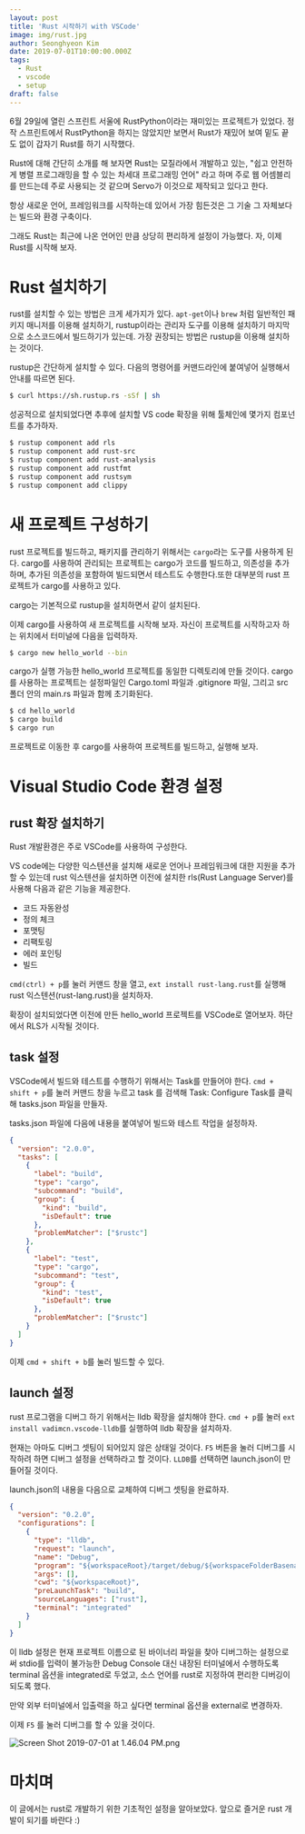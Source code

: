 ```yaml
---
layout: post
title: 'Rust 시작하기 with VSCode'
image: img/rust.jpg
author: Seonghyeon Kim
date: 2019-07-01T10:00:00.000Z
tags:
  - Rust
  - vscode
  - setup
draft: false
---
```


6월 29일에 열린 스프린트 서울에 RustPython이라는 재미있는 프로젝트가 있었다. 정작 스프린트에서 RustPython을 하지는 않았지만 보면서 Rust가 재밌어 보여 밑도 끝도 없이 갑자기 Rust를 하기 시작했다.

Rust에 대해 간단히 소개를 해 보자면 Rust는 모질라에서 개발하고 있는, "쉽고 안전하게 병렬 프로그래밍을 할 수 있는 차세대 프로그래밍 언어" 라고 하며 주로 웹 어셈블리를 만드는데 주로 사용되는 것 같으며 Servo가 이것으로 제작되고 있다고 한다.

항상 새로운 언어, 프레임워크를 시작하는데 있어서 가장 힘든것은 그 기술 그 자체보다는 빌드와 환경 구축이다.

그래도 Rust는 최근에 나온 언어인 만큼 상당히 편리하게 설정이 가능했다. 자, 이제 Rust를 시작해 보자.

# Rust 설치하기

rust를 설치할 수 있는 방법은 크게 세가지가 있다. `apt-get`이나 `brew` 처럼 일반적인 패키지 매니저를 이용해 설치하기, rustup이라는 관리자 도구를 이용해 설치하기 마지막으로 소스코드에서 빌드하기가 있는데. 가장 권장되는 방법은 rustup을 이용해 설치하는 것이다.

rustup은 간단하게 설치할 수 있다. 다음의 명령어를 커맨드라인에 붙여넣어 실행해서 안내를 따르면 된다.

```sh
$ curl https://sh.rustup.rs -sSf | sh
```

성공적으로 설치되었다면 추후에 설치할 VS code 확장을 위해 툴체인에 몇가지 컴포넌트를 추가하자.

```sh
$ rustup component add rls
$ rustup component add rust-src
$ rustup component add rust-analysis
$ rustup component add rustfmt
$ rustup component add rustsym
$ rustup component add clippy
```

# 새 프로젝트 구성하기

rust 프로젝트를 빌드하고, 패키지를 관리하기 위해서는 `cargo`라는 도구를 사용하게 된다. cargo를 사용하여 관리되는 프로젝트는 cargo가 코드를 빌드하고, 의존성을 추가하며, 추가된 의존성을 포함하여 빌드되면서 테스트도 수행한다.또한 대부분의 rust 프로젝트가 cargo를 사용하고 있다.

cargo는 기본적으로 rustup을 설치하면서 같이 설치된다.

이제 cargo를 사용하여 새 프로젝트를 시작해 보자. 자신이 프로젝트를 시작하고자 하는 위치에서 터미널에 다음을 입력하자.

```sh
$ cargo new hello_world --bin
```

cargo가 실행 가능한 hello_world 프로젝트를 동일한 디렉토리에 만들 것이다.
cargo를 사용하는 프로젝트는 설정파일인 Cargo.toml 파일과 .gitignore 파일, 그리고 src폴더 안의 main.rs 파일과 함께 초기화된다.

```sh
$ cd hello_world
$ cargo build
$ cargo run
```

프로젝트로 이동한 후 cargo를 사용하여 프로젝트를 빌드하고, 실행해 보자.

# Visual Studio Code 환경 설정

## rust 확장 설치하기

Rust 개발환경은 주로 VSCode를 사용하여 구성한다.

VS code에는 다양한 익스텐션을 설치해 새로운 언어나 프레임워크에 대한 지원을 추가할 수 있는데 rust 익스텐션을 설치하면 이전에 설치한 rls(Rust Language Server)를 사용해 다음과 같은 기능을 제공한다.

- 코드 자동완성
- 정의 체크
- 포맷팅
- 리팩토링
- 에러 포인팅
- 빌드

`cmd(ctrl) + p`를 눌러 커맨드 창을 열고, `ext install rust-lang.rust`를 실행해 rust 익스텐션(rust-lang.rust)을 설치하자.

확장이 설치되었다면 이전에 만든 hello_world 프로젝트를 VSCode로 열어보자. 하단에서 RLS가 시작될 것이다.

## task 설정

VSCode에서 빌드와 테스트를 수행하기 위해서는 Task를 만들어야 한다. `cmd + shift + p`를 눌러 커맨드 창을 누르고 task 를 검색해 Task: Configure Task를 클릭해 tasks.json 파일을 만들자.

tasks.json 파일에 다음에 내용을 붙여넣어 빌드와 테스트 작업을 설정하자.

```json
{
  "version": "2.0.0",
  "tasks": [
    {
      "label": "build",
      "type": "cargo",
      "subcommand": "build",
      "group": {
        "kind": "build",
        "isDefault": true
      },
      "problemMatcher": ["$rustc"]
    },
    {
      "label": "test",
      "type": "cargo",
      "subcommand": "test",
      "group": {
        "kind": "test",
        "isDefault": true
      },
      "problemMatcher": ["$rustc"]
    }
  ]
}
```

이제 `cmd + shift + b`를 눌러 빌드할 수 있다.

## launch 설정

rust 프로그램을 디버그 하기 위해서는 lldb 확장을 설치해야 한다. `cmd + p`를 눌러 `ext install vadimcn.vscode-lldb`를 실행하여 lldb 확장을 설치하자.

현재는 아마도 디버그 셋팅이 되어있지 않은 상태일 것이다. `F5` 버튼을 눌러 디버그를 시작하려 하면 디버그 설정을 선택하라고 할 것이다. `LLDB`를 선택하면 launch.json이 만들어질 것이다.

launch.json의 내용을 다음으로 교체하여 디버그 셋팅을 완료하자.

```json
{
  "version": "0.2.0",
  "configurations": [
    {
      "type": "lldb",
      "request": "launch",
      "name": "Debug",
      "program": "${workspaceRoot}/target/debug/${workspaceFolderBasename}",
      "args": [],
      "cwd": "${workspaceRoot}",
      "preLaunchTask": "build",
      "sourceLanguages": ["rust"],
      "terminal": "integrated"
    }
  ]
}
```

이 lldb 설정은 현재 프로젝트 이름으로 된 바이너리 파일을 찾아 디버그하는 설정으로써 stdio를 입력이 불가능한 Debug Console 대신 내장된 터미널에서 수행하도록 terminal 옵션을 integrated로 두었고, 소스 언어를 rust로 지정하여 편리한 디버깅이 되도록 했다.

만약 외부 터미널에서 입출력을 하고 싶다면 terminal 옵션을 external로 변경하자.

이제 `F5` 를 눌러 디버그를 할 수 있을 것이다.

![Screen Shot 2019-07-01 at 1.46.04 PM.png](https://images.velog.io/post-images/novemberoscar/b4c495d0-9bbc-11e9-9908-f92a80456c38/Screen-Shot-2019-07-01-at-1.46.04-PM.png)

# 마치며

이 글에서는 rust로 개발하기 위한 기초적인 설정을 알아보았다. 앞으로 즐거운 rust 개발이 되기를 바란다 :)
